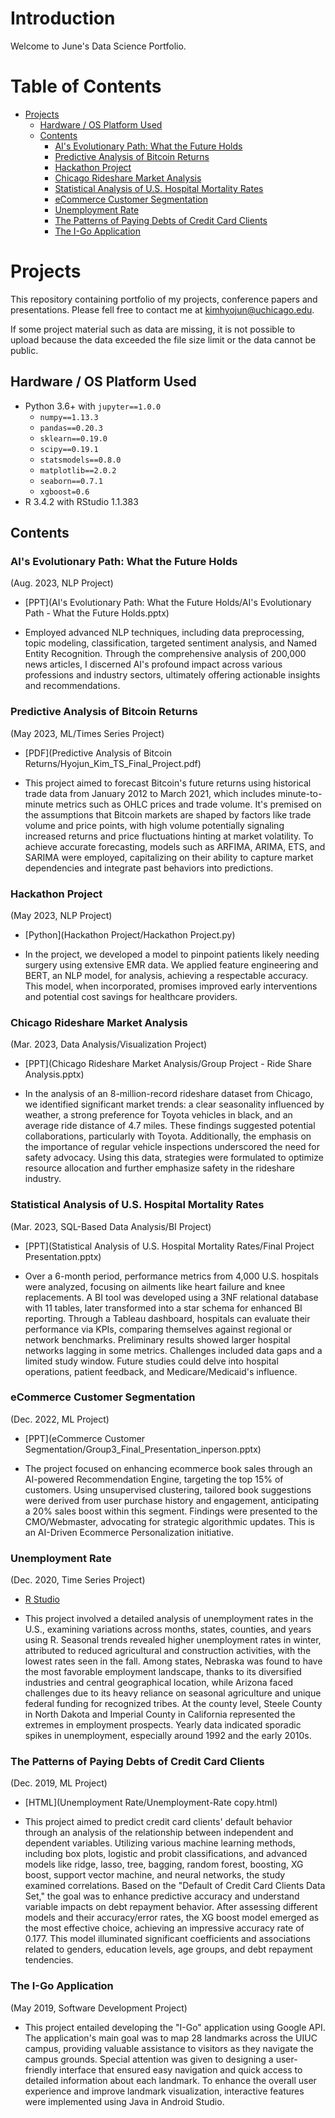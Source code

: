 # Introduction

Welcome to June's Data Science Portfolio. 

Table of Contents
=================

   * [Projects](#projects)
      * [Hardware / OS Platform Used](#hardware--os-platform-used)
      * [Contents](#contents)
         * [AI's Evolutionary Path: What the Future Holds](#ais-evolutionary-path-what-the-future-holds)
         * [Predictive Analysis of Bitcoin Returns](#predictive-analysis-of-bitcoin-returns)
         * [Hackathon Project](#hackathon-project)
         * [Chicago Rideshare Market Analysis](#chicago-rideshare-market-analysis)
         * [Statistical Analysis of U.S. Hospital Mortality Rates](#statistical-analysis-of-u.s.-hospital-mortality-rates)
         * [eCommerce Customer Segmentation](#ecommerce-customer-segmentation)
         * [Unemployment Rate](#unemployment-rate)
         * [The Patterns of Paying Debts of Credit Card Clients](#the-patterns-of-paying-debts-of-credit-card-clients)
         * [The I-Go Application](#the-i-go-application)

# Projects

This repository containing portfolio of my projects, conference papers and presentations. 
Please fell free to contact me at kimhyojun@uchicago.edu.

If some project material such as data are missing, it is not possible to upload because the data exceeded the file size limit or the data cannot be public.

## Hardware / OS Platform Used

- Python 3.6+ with `jupyter==1.0.0`
  - `numpy==1.13.3`
  - `pandas==0.20.3`
  - `sklearn==0.19.0`
  - `scipy==0.19.1`
  - `statsmodels==0.8.0`
  - `matplotlib==2.0.2`
  - `seaborn==0.7.1`
  - `xgboost=0.6`
- R 3.4.2 with RStudio 1.1.383

## Contents

### AI's Evolutionary Path: What the Future Holds
(Aug. 2023, NLP Project)

- [PPT](AI's Evolutionary Path: What the Future Holds/AI's Evolutionary Path - What the Future Holds.pptx)

- Employed advanced NLP techniques, including data preprocessing, topic modeling, classification, targeted sentiment analysis, and Named Entity Recognition. Through the comprehensive analysis of 200,000 news articles, I discerned AI's profound impact across various professions and industry sectors, ultimately offering actionable insights and recommendations.

### Predictive Analysis of Bitcoin Returns
(May 2023, ML/Times Series Project)

- [PDF](Predictive Analysis of Bitcoin Returns/Hyojun_Kim_TS_Final_Project.pdf)

- This project aimed to forecast Bitcoin's future returns using historical trade data from January 2012 to March 2021, which includes minute-to-minute metrics such as OHLC prices and trade volume. It's premised on the assumptions that Bitcoin markets are shaped by factors like trade volume and price points, with high volume potentially signaling increased returns and price fluctuations hinting at market volatility. To achieve accurate forecasting, models such as ARFIMA, ARIMA, ETS, and SARIMA were employed, capitalizing on their ability to capture market dependencies and integrate past behaviors into predictions.

### Hackathon Project
(May 2023, NLP Project)

- [Python](Hackathon Project/Hackathon Project.py)

- In the project, we developed a model to pinpoint patients likely needing surgery using extensive EMR data. We applied feature engineering and BERT, an NLP model, for analysis, achieving a respectable accuracy. This model, when incorporated, promises improved early interventions and potential cost savings for healthcare providers.

### Chicago Rideshare Market Analysis
(Mar. 2023, Data Analysis/Visualization Project)

- [PPT](Chicago Rideshare Market Analysis/Group Project - Ride Share Analysis.pptx)

- In the analysis of an 8-million-record rideshare dataset from Chicago, we identified significant market trends: a clear seasonality influenced by weather, a strong preference for Toyota vehicles in black, and an average ride distance of 4.7 miles. These findings suggested potential collaborations, particularly with Toyota. Additionally, the emphasis on the importance of regular vehicle inspections underscored the need for safety advocacy. Using this data, strategies were formulated to optimize resource allocation and further emphasize safety in the rideshare industry.

### Statistical Analysis of U.S. Hospital Mortality Rates
(Mar. 2023, SQL-Based Data Analysis/BI Project)

- [PPT](Statistical Analysis of U.S. Hospital Mortality Rates/Final Project Presentation.pptx)

- Over a 6-month period, performance metrics from 4,000 U.S. hospitals were analyzed, focusing on ailments like heart failure and knee replacements. A BI tool was developed using a 3NF relational database with 11 tables, later transformed into a star schema for enhanced BI reporting. Through a Tableau dashboard, hospitals can evaluate their performance via KPIs, comparing themselves against regional or network benchmarks. Preliminary results showed larger hospital networks lagging in some metrics. Challenges included data gaps and a limited study window. Future studies could delve into hospital operations, patient feedback, and Medicare/Medicaid's influence.

### eCommerce Customer Segmentation
(Dec. 2022, ML Project)

- [PPT](eCommerce Customer Segmentation/Group3_Final_Presentation_inperson.pptx)

- The project focused on enhancing ecommerce book sales through an AI-powered Recommendation Engine, targeting the top 15% of customers. Using unsupervised clustering, tailored book suggestions were derived from user purchase history and engagement, anticipating a 20% sales boost within this segment. Findings were presented to the CMO/Webmaster, advocating for strategic algorithmic updates. This is an AI-Driven Ecommerce Personalization initiative.

### Unemployment Rate
(Dec. 2020, Time Series Project)

- [R Studio](https://github.com/otzslayer/data_science_portfolio/blob/master/King%20County%20House%20Price/House_KC.Rmd)

- This project involved a detailed analysis of unemployment rates in the U.S., examining variations across months, states, counties, and years using R. Seasonal trends revealed higher unemployment rates in winter, attributed to reduced agricultural and construction activities, with the lowest rates seen in the fall. Among states, Nebraska was found to have the most favorable employment landscape, thanks to its diversified industries and central geographical location, while Arizona faced challenges due to its heavy reliance on seasonal agriculture and unique federal funding for recognized tribes. At the county level, Steele County in North Dakota and Imperial County in California represented the extremes in employment prospects. Yearly data indicated sporadic spikes in unemployment, especially around 1992 and the early 2010s.

### The Patterns of Paying Debts of Credit Card Clients
(Dec. 2019, ML Project)

- [HTML](Unemployment Rate/Unemployment-Rate copy.html)

- This project aimed to predict credit card clients' default behavior through an analysis of the relationship between independent and dependent variables. Utilizing various machine learning methods, including box plots, logistic and probit classifications, and advanced models like ridge, lasso, tree, bagging, random forest, boosting, XG boost, support vector machine, and neural networks, the study examined correlations. Based on the "Default of Credit Card Clients Data Set," the goal was to enhance predictive accuracy and understand variable impacts on debt repayment behavior. After assessing different models and their accuracy/error rates, the XG boost model emerged as the most effective choice, achieving an impressive accuracy rate of 0.177. This model illuminated significant coefficients and associations related to genders, education levels, age groups, and debt repayment tendencies.

### The I-Go Application
(May 2019, Software Development Project)

- This project entailed developing the "I-Go" application using Google API. The application's main goal was to map 28 landmarks across the UIUC campus, providing valuable assistance to visitors as they navigate the campus grounds. Special attention was given to designing a user-friendly interface that ensured easy navigation and quick access to detailed information about each landmark. To enhance the overall user experience and improve landmark visualization, interactive features were implemented using Java in Android Studio.

